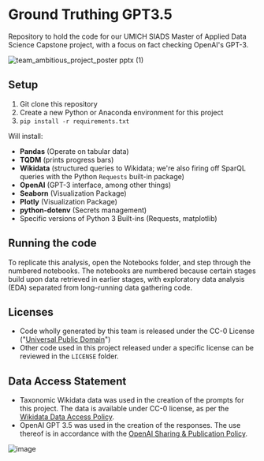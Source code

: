# Ground Truthing GPT3.5
Repository to hold the code for our UMICH SIADS Master of Applied Data Science Capstone project, with a focus on fact checking OpenAI's GPT-3.

![team_ambitious_project_poster pptx (1)](https://user-images.githubusercontent.com/36832027/232674649-8dc6891a-115c-48ba-a4af-a7bd10805f23.png)

## Setup
1. Git clone this repository
2. Create a new Python or Anaconda environment for this project
3. ```pip install -r requirements.txt``` 

Will install:
- **Pandas** (Operate on tabular data)
- **TQDM** (prints progress bars)
- **Wikidata** (structured queries to Wikidata; we're also firing off SparQL queries with the Python `Requests` built-in package)
- **OpenAI** (GPT-3 interface, among other things)
- **Seaborn** (Visualization Package)
- **Plotly** (Visualization Package)
- **python-dotenv** (Secrets management)
- Specific versions of Python 3 Built-ins (Requests, matplotlib)

## Running the code
To replicate this analysis, open the Notebooks folder, and step through the numbered notebooks. The notebooks are numbered because certain stages build upon data retrieved in earlier stages, with exploratory data analysis (EDA) separated from long-running data gathering code.

## Licenses
- Code wholly generated by this team is released under the CC-0 License ("[Universal Public Domain](https://creativecommons.org/publicdomain/zero/1.0/)")
- Other code used in this project released under a specific license can be reviewed in the `LICENSE` folder.

## Data Access Statement
- Taxonomic Wikidata data was used in the creation of the prompts for this project. The data is available under CC-0 license, as per the [Wikidata Data Access Policy](https://www.wikidata.org/wiki/Wikidata:Data_access#Using_Wikidata's_data).
- OpenAI GPT 3.5 was used in the creation of the responses. The use thereof is in accordance with the [OpenAI Sharing & Publication Policy](https://openai.com/policies/sharing-publication-policy). 

![image](https://user-images.githubusercontent.com/36832027/232679298-00804f1d-d47d-4acb-8566-02bb12cd15a4.png)

